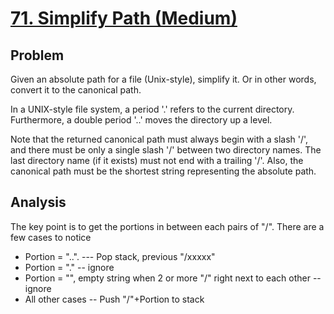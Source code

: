 # [71. Simplify Path (Medium)](https://leetcode.com/problems/simplify-path/)

<h2>Problem</h2>
<p>Given an absolute path for a file (Unix-style), simplify it. Or in other words, convert it to the canonical path.</p>
<p>In a UNIX-style file system, a period '.' refers to the current directory. Furthermore, a double period '..' moves the directory up a level.</p>
<p>Note that the returned canonical path must always begin with a slash '/', and there must be only a single slash '/' between two directory names. The last directory name (if it exists) must not end with a trailing '/'. Also, the canonical path must be the shortest string representing the absolute path.</p>

<h2>Analysis</h2>
<p>The key point is to get the portions in between each pairs of "/". There are a few cases to notice</p>
<ul>
    <li>Portion = "..". --- Pop stack, previous "/xxxxx" </li>
    <li>Portion = "." -- ignore</li>
    <li>Portion = "", empty string when 2 or more "/" right next to each other -- ignore</li>
    <li>All other cases -- Push "/"+Portion to stack</li>
</ul>
